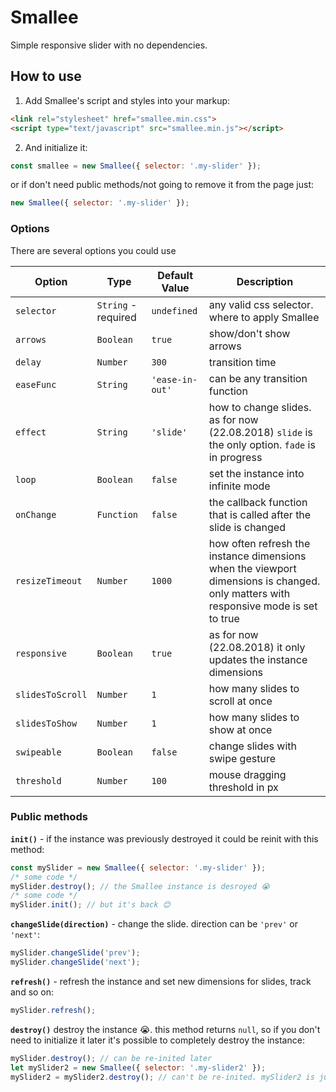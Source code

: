 # Smallee

Simple responsive slider with no dependencies.

## How to use

1. Add Smallee's script and styles into your markup:

```html
<link rel="stylesheet" href="smallee.min.css">
<script type="text/javascript" src="smallee.min.js"></script>
```

2. And initialize it:

```js
const smallee = new Smallee({ selector: '.my-slider' });
```

or if don't need public methods/not going to remove it from the page just:

```js
new Smallee({ selector: '.my-slider' });
```

### Options

There are several options you could use

| Option           | Type                | Default Value   | Description                                                                                                                         |
| ---------------- | ------------------- | --------------- | ----------------------------------------------------------------------------------------------------------------------------------- |
| `selector`       | `String` - required | `undefined`     | any valid css selector. where to apply Smallee                                                                                      |
| `arrows`         | `Boolean`           | `true`          | show/don't show arrows                                                                                                              |
| `delay`          | `Number`            | `300`           | transition time                                                                                                                     |
| `easeFunc`       | `String`            | `'ease-in-out'` | can be any transition function                                                                                                      |
| `effect`         | `String`            | `'slide'`       | how to change slides. as for now (22.08.2018) `slide` is the only option. `fade` is in progress                                     |
| `loop`           | `Boolean`           | `false`         | set the instance into infinite mode                                                                                                 |
| `onChange`       | `Function`          | `false`         | the callback function that is called after the slide is changed                                                                                                 |
| `resizeTimeout`  | `Number`            | `1000`          | how often refresh the instance dimensions when the viewport dimensions is changed. only matters with responsive mode is set to true |
| `responsive`     | `Boolean`           | `true`          | as for now (22.08.2018) it only updates the instance dimensions                                                                     |
| `slidesToScroll` | `Number`            | `1`             | how many slides to scroll at once                                                                                                   |
| `slidesToShow`   | `Number`            | `1`             | how many slides to show at once                                                                                                     |
| `swipeable`      | `Boolean`           | `false`         | change slides with swipe gesture                                                                                                    |
| `threshold`      | `Number`            | `100`           | mouse dragging threshold in px                                                                                                      |

### Public methods

**`init()`** - if the instance was previously destroyed it could be reinit with this method:

```js
const mySlider = new Smallee({ selector: '.my-slider' });
/* some code */
mySlider.destroy(); // the Smallee instance is desroyed 😭
/* some code */
mySlider.init(); // but it's back 😊
```

**`changeSlide(direction)`** - change the slide. direction can be `'prev'` or `'next'`:

```js
mySlider.changeSlide('prev');
mySlider.changeSlide('next');
```

**`refresh()`** - refresh the instance and set new dimensions for slides, track and so on:

```js
mySlider.refresh();
```

**`destroy()`** destroy the instance 😭. this method returns `null`, so if you don't need to initialize it later it's possible to completely destroy the instance:

```js
mySlider.destroy(); // can be re-inited later
let mySlider2 = new Smallee({ selector: '.my-slider2' });
mySlider2 = mySlider2.destroy(); // can't be re-inited. mySlider2 is just a null it this case
```
